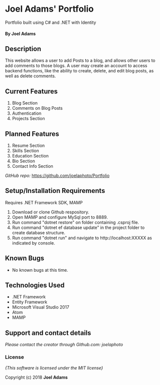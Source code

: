 # Joel Adams' Portfolio

Portfolio built using C# and .NET with Identity

#### By **Joel Adams**

## Description

 This website allows a user to add Posts to a blog, and allows other users to add comments to those blogs. A user may create an account to access backend functions, like the ability to create, delete, and edit blog posts, as well as delete comments.

## Current Features
1. Blog Section
2. Comments on Blog Posts
3. Authentication
4. Projects Section

## Planned Features
1. Resume Section
2. Skills Section
3. Education Section
4. Bio Section
5. Contact Info Section

*GitHub repo:* https://github.com/joelaphoto/Portfolio

## Setup/Installation Requirements
Requires .NET Framework SDK, MAMP

1. Download or clone Github respository.
2. Open MAMP and configure MySql port to 8889.
3. Run command "dotnet restore" on folder containing .csproj file.
2. Run command "dotnet ef database update" in the project folder to create database structure.
3. Run command "dotnet run" and navigate to http://localhost:XXXXX as indicated by console.

## Known Bugs
* No known bugs at this time.

## Technologies Used
* .NET Framework
* Entity Framework
* Microsoft Visual Studio 2017
* Atom
* MAMP

## Support and contact details

_Please contact  the creator through Github.com: joelaphoto_

### License

*{This software is licensed under the MIT license}*

Copyright (c) 2018 **Joel Adams**

